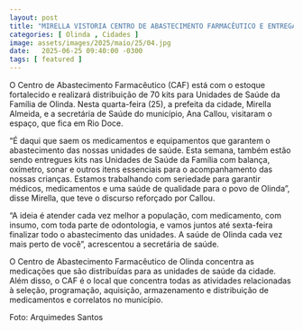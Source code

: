 ```yaml
---
layout: post
title: "MIRELLA VISTORIA CENTRO DE ABASTECIMENTO FARMACÊUTICO E ENTREGARÁ KITS ÀS UNIDADES DE SAÚDE"
categories: [ Olinda , Cidades ]
image: assets/images/2025/maio/25/04.jpg
date:   2025-06-25 09:40:00 -0300
tags: [ featured ]
---
```

O Centro de Abastecimento Farmacêutico (CAF) está com o estoque fortalecido e realizará distribuição de 70 kits para Unidades de Saúde da Família de Olinda. Nesta quarta-feira (25), a prefeita da cidade, Mirella Almeida, e a secretária de Saúde do município, Ana Callou, visitaram o espaço, que fica em Rio Doce.

“É daqui que saem os medicamentos e equipamentos que garantem o abastecimento das nossas unidades de saúde. Esta semana, também estão sendo entregues kits nas Unidades de Saúde da Família com balança, oxímetro, sonar e outros itens essenciais para o acompanhamento das nossas crianças. Estamos trabalhando com seriedade para garantir médicos, medicamentos e uma saúde de qualidade para o povo de Olinda”, disse Mirella, que teve o discurso reforçado por Callou.

“A ideia é atender cada vez melhor a população, com medicamento, com insumo, com toda parte de odontologia, e vamos juntos até sexta-feira finalizar todo o abastecimento das unidades. A saúde de Olinda cada vez mais perto de você”, acrescentou a secretária de saúde.

O Centro de Abastecimento Farmacêutico de Olinda concentra as medicações que são distribuídas para as unidades de saúde da cidade. Além disso, o CAF é o local que concentra todas as atividades relacionadas à seleção, programação, aquisição, armazenamento e distribuição de medicamentos e correlatos no município.

Foto: Arquimedes Santos